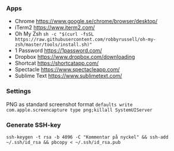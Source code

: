 ### Apps
* Chrome https://www.google.se/chrome/browser/desktop/
* iTerm2 https://www.iterm2.com/
* Oh My Zsh  ```sh -c "$(curl -fsSL https://raw.githubusercontent.com/robbyrussell/oh-my-zsh/master/tools/install.sh)"```
* 1 Password https://1password.com/
* Dropbox https://www.dropbox.com/downloading
* Shortcat https://shortcatapp.com/
* Spectacle https://www.spectacleapp.com/
* Sublime Text https://www.sublimetext.com/

### Settings
PNG as standard screenshot format ```defaults write com.apple.screencapture type png;killall SystemUIServer```

### Generate SSH-key
```
ssh-keygen -t rsa -b 4096 -C "Kommentar på nyckel" && ssh-add ~/.ssh/id_rsa && pbcopy < ~/.ssh/id_rsa.pub
```

